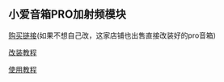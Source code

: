 ## 小爱音箱PRO加射频模块

[购买链接](https://item.taobao.com/item.htm?spm=a230r.1.14.16.219669248cwkMf&id=607353993318&ns=1&abbucket=6#detail)(如果不想自己改，这家店铺也出售直接改装好的pro音箱)

[改装教程](https://b23.tv/av78808775)

[使用教程](https://b23.tv/av77275894)

